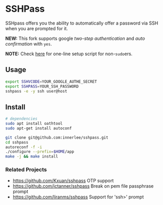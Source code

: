 # SSHPass

SSHpass offers you the ability to automatically offer a password via SSH when
you are prompted for it.

**NEW:**
This fork supports google *two-step authentication* and *auto confirmation* with `yes`.

**NOTE:**
Check [here](https://github.com/innerlee/setup) for one-line setup script for non-`sudo`ers.

## Usage

```bash
export SSHVCODE=YOUR_GOOGLE_AUTHE_SECRET
export SSHPASS=YOUR_SSH_PASSWORD
sshpass -e -y ssh user@host
```

## Install

```bash
# dependencies
sudo apt install oathtool
sudo apt-get install autoconf

git clone git@github.com:innerlee/sshpass.git
cd sshpass
autoreconf -f -i
./configure --prefix=$HOME/app
make -j && make install
```

### Related Projects

* https://github.com/Kxuan/sshpass OTP support
* https://github.com/jctanner/sshpass Break on pem file passphrase prompt
* https://github.com/liranms/sshpass Support for 'ssh>' prompt
